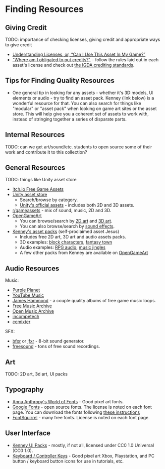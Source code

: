 # Finding Resources

## Giving Credit

TODO: importance of checking licenses, giving credit and appropriate ways to give credit
- [Understanding Licenses, or, “Can I Use This Asset In My Game?”](https://gamedevelopment.tutsplus.com/articles/understanding-licenses-or-can-i-use-this-asset-in-my-game--cms-22510)
- ["Where am I obligated to put credits?"](https://gamedev.stackexchange.com/a/108447) - follow the rules laid out in each asset's license and check out [the IGDA crediting standards](https://s3-us-east-2.amazonaws.com/igda-website/wp-content/uploads/2014/08/21170013/IGDA_Game_Crediting_Guide_Draft_9-2-EN-2014.pdf).

## Tips for Finding Quality Resources

- One general tip in looking for any assets - whether it's 3D models, UI elements or audio - try to find an asset pack. Kenney (link below) is a wonderful resource for that. You can also search for things like "modular" or "asset pack" when looking on game art sites or the asset store. This will help give you a coherent set of assets to work with, instead of stringing together a series of disparate parts.

## Internal Resources

TODO: can we get art/sound/etc. students to open source some of their work and contribute it to this collection?

## General Resources

TODO: things like Unity asset store

- [Itch.io Free Game Assets](https://itch.io/game-assets/free)
- [Unity asset store](https://assetstore.unity.com/)
  - Search/browse by category.
  - [Unity's official assets](https://assetstore.unity.com/publishers/1) - includes both 2D and 3D assets.
- [r/gameassets](https://www.reddit.com/r/gameassets/) - mix of sound, music, 2D and 3D.
- [OpenGameArt](https://opengameart.org/)
  - You can browse/search by [2D art](https://opengameart.org/art-search-advanced?keys=&field_art_type_tid%5B%5D=9&sort_by=count&sort_order=DESC) and [3D art](https://opengameart.org/art-search-advanced?keys=&field_art_type_tid%5B%5D=10&sort_by=count&sort_order=DESC).
  - You can also browse/search by [sound effects](https://opengameart.org/art-search-advanced?keys=&field_art_type_tid%5B%5D=13&sort_by=count&sort_order=DESC).
- [Kenney's asset packs](https://www.kenney.nl/assets) (self-proclaimed asset Jesus)
  - Includes free 2D art, 3D art and audio assets packs.
  - 3D examples: [block characters](https://www.kenney.nl/assets/3d-characters), [fantasy town](https://www.kenney.nl/assets/fantasy-town-kit)
  - Audio examples: [RPG audio](https://www.kenney.nl/assets/rpg-audio), [music jingles](https://www.kenney.nl/assets/music-jingles)
  - A few other packs from Kenney are available on [OpenGameArt](https://opengameart.org/users/kenney)

## Audio Resources

Music:
- [Purple Planet](https://www.purple-planet.com/)
- [YouTube Music](https://www.youtube.com/audiolibrary/music?nv=1)
- [James Hammond](https://jameshammondrf.bandcamp.com/) - a couple quality albums of free game music loops.
- [Free Music Archive](https://freemusicarchive.org/)
- [Open Music Archive](http://openmusicarchive.org/index.php)
- [incompetech](https://incompetech.com/)
- [ccmixter](http://ccmixter.org/)

SFX:
- [bfxr](https://www.bfxr.net/) or [jfxr](https://jfxr.frozenfractal.com/) - 8-bit sound generator.
- [freesound](https://freesound.org/) - tons of free sound recordings.

## Art

TODO: 2D art, 3d art, UI packs

## Typography

- [Anna Anthropy's World of Fonts](https://w.itch.io/world-of-fonts) - Good pixel art fonts.
- [Google Fonts](https://fonts.google.com/) - open source fonts. The license is noted on each font page. You can download the fonts following [these instructions](https://developers.google.com/fonts/faq#can_i_download_the_fonts_on_google_fonts_to_my_own_computer)
- [FontSquirrel](https://www.fontsquirrel.com/) - many free fonts. License is noted on each font page. 

## User Interface

- [Kenney UI Packs](https://www.kenney.nl/assets?q=ui) - mostly, if not all, licensed under CC0 1.0 Universal (CC0 1.0).
- [Keyboard / Controller Keys](https://hyohnoo.itch.io/keyboard-controller-keys) - Good pixel art Xbox, Playstation, and PC button / keyboard button icons for use in tutorials, etc. 

